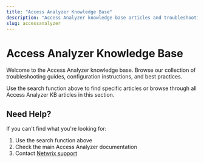 ```yaml
---
title: "Access Analyzer Knowledge Base"
description: "Access Analyzer knowledge base articles and troubleshooting guides"
slug: accessanalyzer
---
```


# Access Analyzer Knowledge Base

Welcome to the Access Analyzer knowledge base. Browse our collection of troubleshooting guides, configuration instructions, and best practices.

Use the search function above to find specific articles or browse through all Access Analyzer KB articles in this section.

## Need Help?

If you can't find what you're looking for:
1. Use the search function above
2. Check the main Access Analyzer documentation
3. Contact [Netwrix support](https://www.netwrix.com/support.html)